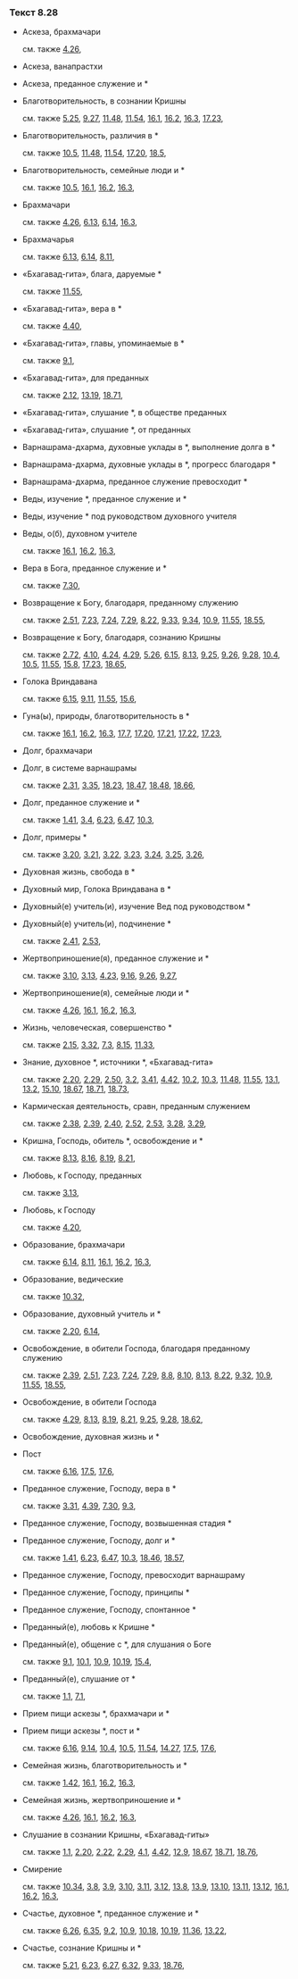 ### Текст 8.28
	
- Аскеза, брахмачари

	см. также  [4.26](../04/0426.md), 
	
- Аскеза, ванапрастхи

	
- Аскеза, преданное служение и \*

	
- Благотворительность, в сознании Кришны

	см. также  [5.25](../05/0525.md),  [9.27](../09/0927.md),  [11.48](../11/1148.md),  [11.54](../11/1154.md),  [16.1](../16/1601.md),  [16.2](../16/1602.md),  [16.3](../16/1603.md),  [17.23](../17/1723.md), 
	
- Благотворительность, различия в \*

	см. также  [10.5](../10/1005.md),  [11.48](../11/1148.md),  [11.54](../11/1154.md),  [17.20](../17/1720.md),  [18.5](../18/1805.md), 
	
- Благотворительность, семейные люди и \*

	см. также  [10.5](../10/1005.md),  [16.1](../16/1601.md),  [16.2](../16/1602.md),  [16.3](../16/1603.md), 
	
- Брахмачари

	см. также  [4.26](../04/0426.md),  [6.13](../06/0613.md),  [6.14](../06/0614.md),  [16.3](../16/1603.md), 
	
- Брахмачарья

	см. также  [6.13](../06/0613.md),  [6.14](../06/0614.md),  [8.11](../08/0811.md), 
	
- «Бхагавад-гита», блага, даруемые \*

	см. также  [11.55](../11/1155.md), 
	
- «Бхагавад-гита», вера в \*

	см. также  [4.40](../04/0440.md), 
	
- «Бхагавад-гита», главы, упоминаемые в \*

	см. также  [9.1](../09/0901.md), 
	
- «Бхагавад-гита», для преданных

	см. также  [2.12](../02/0212.md),  [13.19](../13/1319.md),  [18.71](../18/1871.md), 
	
- «Бхагавад-гита», слушание \*, в обществе преданных

	
- «Бхагавад-гита», слушание \*, от преданных

	
- Варнашрама-дхарма, духовные уклады в \*, выполнение долга в \*

	
- Варнашрама-дхарма, духовные уклады в \*, прогресс благодаря \*

	
- Варнашрама-дхарма, преданное служение превосходит \*

	
- Веды, изучение \*, преданное служение и \*

	
- Веды, изучение \* под руководством духовного учителя

	
- Веды, о(б), духовном учителе

	см. также  [16.1](../16/1601.md),  [16.2](../16/1602.md),  [16.3](../16/1603.md), 
	
- Вера в Бога, преданное служение и \*

	см. также  [7.30](../07/0730.md), 
	
- Возвращение к Богу, благодаря, преданному служению

	см. также  [2.51](../02/0251.md),  [7.23](../07/0723.md),  [7.24](../07/0724.md),  [7.29](../07/0729.md),  [8.22](../08/0822.md),  [9.33](../09/0933.md),  [9.34](../09/0934.md),  [10.9](../10/1009.md),  [11.55](../11/1155.md),  [18.55](../18/1855.md), 
	
- Возвращение к Богу, благодаря, сознанию Кришны

	см. также  [2.72](../02/0272.md),  [4.10](../04/0410.md),  [4.24](../04/0424.md),  [4.29](../04/0429.md),  [5.26](../05/0526.md),  [6.15](../06/0615.md),  [8.13](../08/0813.md),  [9.25](../09/0925.md),  [9.26](../09/0926.md),  [9.28](../09/0928.md),  [10.4](../10/1004.md),  [10.5](../10/1005.md),  [11.55](../11/1155.md),  [15.8](../15/1508.md),  [17.23](../17/1723.md),  [18.65](../18/1865.md), 
	
- Голока Вриндавана

	см. также  [6.15](../06/0615.md),  [9.11](../09/0911.md),  [11.55](../11/1155.md),  [15.6](../15/1506.md), 
	
- Гуна(ы), природы, благотворительность в \*

	см. также  [16.1](../16/1601.md),  [16.2](../16/1602.md),  [16.3](../16/1603.md),  [17.7](../17/1707.md),  [17.20](../17/1720.md),  [17.21](../17/1721.md),  [17.22](../17/1722.md),  [17.23](../17/1723.md), 
	
- Долг, брахмачари

	
- Долг, в системе варнашрамы

	см. также  [2.31](../02/0231.md),  [3.35](../03/0335.md),  [18.23](../18/1823.md),  [18.47](../18/1847.md),  [18.48](../18/1848.md),  [18.66](../18/1866.md), 
	
- Долг, преданное служение и \*

	см. также  [1.41](../01/0141.md),  [3.4](../03/0304.md),  [6.23](../06/0623.md),  [6.47](../06/0647.md),  [10.3](../10/1003.md), 
	
- Долг, примеры \*

	см. также  [3.20](../03/0320.md),  [3.21](../03/0321.md),  [3.22](../03/0322.md),  [3.23](../03/0323.md),  [3.24](../03/0324.md),  [3.25](../03/0325.md),  [3.26](../03/0326.md), 
	
- Духовная жизнь, свобода в \*

	
- Духовный мир, Голока Вриндавана в \*

	
- Духовный(е) учитель(и), изучение Вед под руководством \*

	
- Духовный(е) учитель(и), подчинение \*

	см. также  [2.41](../02/0241.md),  [2.53](../02/0253.md), 
	
- Жертвоприношение(я), преданное служение и \*

	см. также  [3.10](../03/0310.md),  [3.13](../03/0313.md),  [4.23](../04/0423.md),  [9.16](../09/0916.md),  [9.26](../09/0926.md),  [9.27](../09/0927.md), 
	
- Жертвоприношение(я), семейные люди и \*

	см. также  [4.26](../04/0426.md),  [16.1](../16/1601.md),  [16.2](../16/1602.md),  [16.3](../16/1603.md), 
	
- Жизнь, человеческая, совершенство \*

	см. также  [2.15](../02/0215.md),  [3.32](../03/0332.md),  [7.3](../07/0703.md),  [8.15](../08/0815.md),  [11.33](../11/1133.md), 
	
- Знание, духовное \*, источники \*, «Бхагавад-гита»

	см. также  [2.20](../02/0220.md),  [2.29](../02/0229.md),  [2.50](../02/0250.md),  [3.2](../03/0302.md),  [3.41](../03/0341.md),  [4.42](../04/0442.md),  [10.2](../10/1002.md),  [10.3](../10/1003.md),  [11.48](../11/1148.md),  [11.55](../11/1155.md),  [13.1](../13/1301.md),  [13.2](../13/1302.md),  [15.10](../15/1510.md),  [18.67](../18/1867.md),  [18.71](../18/1871.md),  [18.73](../18/1873.md), 
	
- Кармическая деятельность, сравн, преданным служением

	см. также  [2.38](../02/0238.md),  [2.39](../02/0239.md),  [2.40](../02/0240.md),  [2.52](../02/0252.md),  [2.53](../02/0253.md),  [3.28](../03/0328.md),  [3.29](../03/0329.md), 
	
- Кришна, Господь, обитель \*, освобождение и \*

	см. также  [8.13](../08/0813.md),  [8.16](../08/0816.md),  [8.19](../08/0819.md),  [8.21](../08/0821.md), 
	
- Любовь, к Господу, преданных

	см. также  [3.13](../03/0313.md), 
	
- Любовь, к Господу

	см. также  [4.20](../04/0420.md), 
	
- Образование, брахмачари

	см. также  [6.14](../06/0614.md),  [8.11](../08/0811.md),  [16.1](../16/1601.md),  [16.2](../16/1602.md),  [16.3](../16/1603.md), 
	
- Образование, ведические

	см. также  [10.32](../10/1032.md), 
	
- Образование, духовный учитель и \*

	см. также  [2.20](../02/0220.md),  [6.14](../06/0614.md), 
	
- Освобождение, в обители Господа, благодаря преданному служению

	см. также  [2.39](../02/0239.md),  [2.51](../02/0251.md),  [7.23](../07/0723.md),  [7.24](../07/0724.md),  [7.29](../07/0729.md),  [8.8](../08/0808.md),  [8.10](../08/0810.md),  [8.13](../08/0813.md),  [8.22](../08/0822.md),  [9.32](../09/0932.md),  [10.9](../10/1009.md),  [11.55](../11/1155.md),  [18.55](../18/1855.md), 
	
- Освобождение, в обители Господа

	см. также  [4.29](../04/0429.md),  [8.13](../08/0813.md),  [8.19](../08/0819.md),  [8.21](../08/0821.md),  [9.25](../09/0925.md),  [9.28](../09/0928.md),  [18.62](../18/1862.md), 
	
- Освобождение, духовная жизнь и \*

	
- Пост

	см. также  [6.16](../06/0616.md),  [17.5](../17/1705.md),  [17.6](../17/1706.md), 
	
- Преданное служение, Господу, вера в \*

	см. также  [3.31](../03/0331.md),  [4.39](../04/0439.md),  [7.30](../07/0730.md),  [9.3](../09/0903.md), 
	
- Преданное служение, Господу, возвышенная стадия \*

	
- Преданное служение, Господу, долг и \*

	см. также  [1.41](../01/0141.md),  [6.23](../06/0623.md),  [6.47](../06/0647.md),  [10.3](../10/1003.md),  [18.46](../18/1846.md),  [18.57](../18/1857.md), 
	
- Преданное служение, Господу, превосходит варнашраму

	
- Преданное служение, Господу, принципы \*

	
- Преданное служение, Господу, спонтанное \*

	
- Преданный(е), любовь к Кришне \*

	
- Преданный(е), общение с \*, для слушания о Боге

	см. также  [9.1](../09/0901.md),  [10.1](../10/1001.md),  [10.9](../10/1009.md),  [10.19](../10/1019.md),  [15.4](../15/1504.md), 
	
- Преданный(е), слушание от \*

	см. также  [1.1](../01/0101.md),  [7.1](../07/0701.md), 
	
- Прием пищи аскезы \*, брахмачари и \*

	
- Прием пищи аскезы \*, пост и \*

	см. также  [6.16](../06/0616.md),  [9.14](../09/0914.md),  [10.4](../10/1004.md),  [10.5](../10/1005.md),  [11.54](../11/1154.md),  [14.27](../14/1427.md),  [17.5](../17/1705.md),  [17.6](../17/1706.md), 
	
- Семейная жизнь, благотворительность и \*

	см. также  [1.42](../01/0142.md),  [16.1](../16/1601.md),  [16.2](../16/1602.md),  [16.3](../16/1603.md), 
	
- Семейная жизнь, жертвоприношение и \*

	см. также  [4.26](../04/0426.md),  [16.1](../16/1601.md),  [16.2](../16/1602.md),  [16.3](../16/1603.md), 
	
- Слушание в сознании Кришны, «Бхагавад-гиты»

	см. также  [1.1](../01/0101.md),  [2.20](../02/0220.md),  [2.22](../02/0222.md),  [2.29](../02/0229.md),  [4.1](../04/0401.md),  [4.42](../04/0442.md),  [12.9](../12/1209.md),  [18.67](../18/1867.md),  [18.71](../18/1871.md),  [18.76](../18/1876.md), 
	
- Смирение

	см. также  [10.34](../10/1034.md),  [3.8](../03/0308.md),  [3.9](../03/0309.md),  [3.10](../03/0310.md),  [3.11](../03/0311.md),  [3.12](../03/0312.md),  [13.8](../13/1308.md),  [13.9](../13/1309.md),  [13.10](../13/1310.md),  [13.11](../13/1311.md),  [13.12](../13/1312.md),  [16.1](../16/1601.md),  [16.2](../16/1602.md),  [16.3](../16/1603.md), 
	
- Счастье, духовное \*, преданное служение и \*

	см. также  [6.26](../06/0626.md),  [6.35](../06/0635.md),  [9.2](../09/0902.md),  [10.9](../10/1009.md),  [10.18](../10/1018.md),  [10.19](../10/1019.md),  [11.36](../11/1136.md),  [13.22](../13/1322.md), 
	
- Счастье, сознание Кришны и \*

	см. также  [5.21](../05/0521.md),  [6.23](../06/0623.md),  [6.27](../06/0627.md),  [6.32](../06/0632.md),  [9.33](../09/0933.md),  [18.76](../18/1876.md), 
